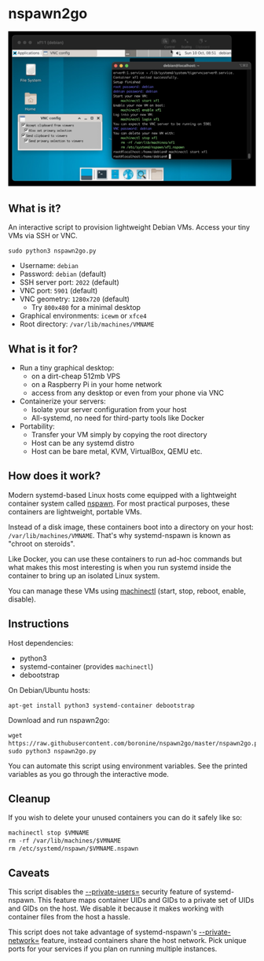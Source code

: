 # nspawn2go

![screenshot](https://raw.githubusercontent.com/boronine/nspawn2go/master/screenshot.jpg)

## What is it?

An interactive script to provision lightweight Debian VMs. Access your tiny VMs via
SSH or VNC.

```
sudo python3 nspawn2go.py
```

- Username: `debian`
- Password: `debian` (default)
- SSH server port: `2022` (default)
- VNC port: `5901` (default)
- VNC geometry: `1280x720` (default)
  - Try `800x480` for a minimal desktop
- Graphical environments: `icewm` or `xfce4`
- Root directory: `/var/lib/machines/VMNAME`

## What is it for?

- Run a tiny graphical desktop:
  - on a dirt-cheap 512mb VPS
  - on a Raspberry Pi in your home network
  - access from any desktop or even from your phone via VNC
- Containerize your servers:
  - Isolate your server configuration from your host
  - All-systemd, no need for third-party tools like Docker
- Portability:
  - Transfer your VM simply by copying the root directory
  - Host can be any systemd distro
  - Host can be bare metal, KVM, VirtualBox, QEMU etc.

## How does it work?

Modern systemd-based Linux hosts come equipped with a lightweight container system called
[nspawn](https://www.freedesktop.org/software/systemd/man/systemd-nspawn.html). For most 
practical purposes, these containers are lightweight, portable VMs.

Instead of a disk image, these containers boot into a directory on your host: 
`/var/lib/machines/VMNAME`. That's why systemd-nspawn is known as "chroot on steroids".

Like Docker, you can use these containers to run ad-hoc commands but what makes this most
interesting is when you run systemd inside the container to bring up an isolated Linux
system.

You can manage these VMs using [machinectl](https://www.freedesktop.org/software/systemd/man/machinectl.html)
(start, stop, reboot, enable, disable).

## Instructions

Host dependencies:

- python3
- systemd-container (provides `machinectl`)
- debootstrap

On Debian/Ubuntu hosts:

```
apt-get install python3 systemd-container debootstrap
```

Download and run nspawn2go:

```
wget https://raw.githubusercontent.com/boronine/nspawn2go/master/nspawn2go.py
sudo python3 nspawn2go.py
```

You can automate this script using environment variables. See the printed variables
as you go through the interactive mode.

## Cleanup

If you wish to delete your unused containers you can do it safely like so:

```
machinectl stop $VMNAME
rm -rf /var/lib/machines/$VMNAME
rm /etc/systemd/nspawn/$VMNAME.nspawn
```

## Caveats

This script disables the [--private-users=](https://www.freedesktop.org/software/systemd/man/systemd-nspawn.html#--private-users=)
security feature of systemd-nspawn. This feature maps container UIDs and GIDs to a private 
set of UIDs and GIDs on the host. We disable it because it makes working with container files 
from the host a hassle.

This script does not take advantage of systemd-nspawn's [--private-network=](https://www.freedesktop.org/software/systemd/man/systemd-nspawn.html#--private-network) 
feature, instead containers share the host network. Pick unique ports for your services if you 
plan on running multiple instances.

